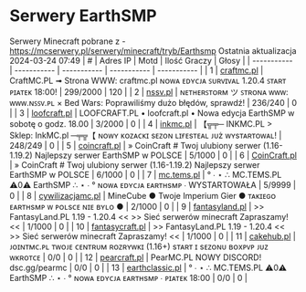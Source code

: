 
# Serwery EarthSMP
Serwery Minecraft pobrane z - https://mcserwery.pl/serwery/minecraft/tryb/Earthsmp
Ostatnia aktualizacja 2024-03-24 07:49
| # | Adres IP | Motd | Ilość Graczy | Głosy |
| ----------- | ----------- | ----------- | ----------- | ----------- |
| 1 | 	[craftmc.pl](https://mcserwery.pl/serwery/minecraft/87/) | CraftMC.PL ➟ Strona WWW: craftmc.pl ɴᴏᴡᴀ ᴇᴅʏᴄᴊᴀ ꜱᴜʀᴠɪᴠᴀʟ 1.20.4 ꜱᴛᴀʀᴛ ᴘɪᴀᴛᴇᴋ 18:00! | 299/2000 | 120 |
| 2 | 	[nssv.pl](https://mcserwery.pl/serwery/minecraft/4/) | ɴᴇᴛʜᴇʀꜱᴛᴏʀᴍ ツ ꜱᴛʀᴏɴᴀ ᴡᴡᴡ: ᴡᴡᴡ.ɴꜱꜱᴠ.ᴘʟ × Bed Wars: Poprawiliśmy dużo błędów, sprawdź! | 236/240 | 0 |
| 3 | 	[loofcraft.pl](https://mcserwery.pl/serwery/minecraft/13/) | LOOFCRAFT.PL • loofcraft.pl • Nowa edycja EarthSMP w sobotę o godz. 18.00 | 3/2000 | 0 |
| 4 | 	[inkmc.pl](https://mcserwery.pl/serwery/minecraft/15/) | 【╦╤─ INKMC.PL > Sklep: InkMC.pl  ─╤╦【 ɴᴏᴡʏ ᴋᴏᴢᴀᴄᴋɪ sᴇᴢᴏɴ ʟɪғᴇsᴛᴇᴀʟ ᴊᴜż ᴡʏsᴛᴀʀᴛᴏᴡᴀʟ! | 248/249 | 0 |
| 5 | 	[coincraft.pl](https://mcserwery.pl/serwery/minecraft/85/) | » CoinCraft # Twoj ulubiony serwer (1.16-1.19.2) Najlepszy serwer EarthSMP w POLSCE | 5/1000 | 0 |
| 6 | 	[CoinCraft.pl](https://mcserwery.pl/serwery/minecraft/114/) | » CoinCraft # Twoj ulubiony serwer (1.16-1.19.2) Najlepszy serwer EarthSMP w POLSCE | 6/1000 | 0 |
| 7 | 	[mc.tems.pl](https://mcserwery.pl/serwery/minecraft/149/) | ° ∙ ⋆ ∴ MC.TEMS.PL ⚠0⚠ EarthSMP ∴ ⋆ ∙ ° ɴᴏᴡᴀ ᴇᴅʏᴄᴊᴀ ᴇᴀʀᴛʜsᴍᴘ ∙ WYSTARTOWAŁA | 5/9999 | 0 |
| 8 | 	[cywilizacjamc.pl](https://mcserwery.pl/serwery/minecraft/235/) | MineCube ● Twoje Imperium Gier  ● ᴛᴀᴋɪᴇɢᴏ ᴇᴀʀᴛʜsᴍᴘ ᴡ ᴘᴏʟsᴄᴇ ɴɪᴇ ʙʏʟᴏ ● | 2/1000 | 0 |
| 9 | 	[fantasyland.pl](https://mcserwery.pl/serwery/minecraft/248/) | >> FantasyLand.PL  1.19 - 1.20.4 << >> Sieć serwerów minecraft  Zapraszamy! << | 1/1000 | 0 |
| 10 | 	[fantasycraft.pl](https://mcserwery.pl/serwery/minecraft/249/) | >> FantasyLand.PL  1.19 - 1.20.4 << >> Sieć serwerów minecraft  Zapraszamy! << | 1/1000 | 0 |
| 11 | 	[cakehub.pl](https://mcserwery.pl/serwery/minecraft/120/) | ᴊᴏɪɴᴛᴍᴄ.ᴘʟ  ᴛᴡᴏᴊᴇ ᴄᴇɴᴛʀᴜᴍ ʀᴏᴢʀʏᴡᴋɪ (1.16+) sᴛᴀʀᴛ ɪ sᴇᴢᴏɴᴜ ʙᴏxᴘᴠᴘ ᴊᴜᴢ ᴡᴋʀᴏᴛᴄᴇ | 0/0 | 0 |
| 12 | 	[pearcraft.pl](https://mcserwery.pl/serwery/minecraft/155/) | PearMC.PL NOWY DISCORD! dsc.gg/pearmc | 0/0 | 0 |
| 13 | 	[earthclassic.pl](https://mcserwery.pl/serwery/minecraft/229/) | ° ∙ ⋆ ∴ MC.TEMS.PL ⚠0⚠ EarthSMP ∴ ⋆ ∙ ° ɴᴏᴡᴀ ᴇᴅʏᴄᴊᴀ ᴇᴀʀᴛʜsᴍᴘ ∙ ᴘɪᴀᴛᴇᴋ 18:00 | 0/0 | 0 |
